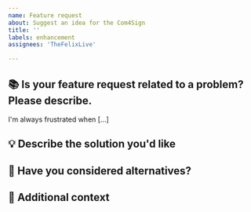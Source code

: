 ```yaml
---
name: Feature request
about: Suggest an idea for the Com4Sign
title: ''
labels: enhancement
assignees: 'TheFelixLive'

---
```


## 📚 Is your feature request related to a problem? Please describe.
<!-- A clear and concise description of what the problem is. -->
I'm always frustrated when [...]


## 💡 Describe the solution you'd like
<!-- What do you want to happen? Describe the ideal outcome or feature behavior. -->


## 🔄 Have you considered alternatives?
<!-- Optional: Some alternative solutions, features, or workarounds you've thought about. -->


## 📝 Additional context
<!-- Optional: Add screenshots, use cases, or mockups that help illustrate your request. -->
